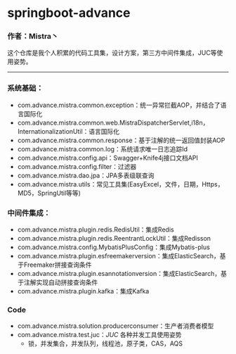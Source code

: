 # springboot-advance
### 作者：Mistra丶 
这个仓库是我个人积累的代码工具集，设计方案，第三方中间件集成，JUC等使用姿势。
 
 ---
 
 ### 系统基础：
 * com.advance.mistra.common.exception：统一异常拦截AOP，并结合了语言国际化
 * com.advance.mistra.common.web.MistraDispatcherServlet,i18n，InternationalizationUtil：语言国际化
 * com.advance.mistra.common.response：基于注解的统一返回值封装AOP
 * com.advance.mistra.common.log：系统请求唯一日志追踪Id
 * com.advance.mistra.config.api：Swagger+Knife4j接口文档API
 * com.advance.mistra.config.filter：过滤器
 * com.advance.mistra.dao.jpa：JPA多表级联查询
 * com.advance.mistra.utils：常见工具集(EasyExcel，文件，日期，Https，MD5，SpringUtil等等)
 
 ### 中间件集成：
 * com.advance.mistra.plugin.redis.RedisUtil：集成Redis
 * com.advance.mistra.plugin.redis.ReentrantLockUtil：集成Redisson 
 * com.advance.mistra.config.MybatisPlusConfig：集成Mybatis-plus
 * com.advance.mistra.plugin.esfreemakerversion：集成ElasticSearch，基于Freemaker拼接查询条件
 * com.advance.mistra.plugin.esannotationversion：集成ElasticSearch，基于注解实现自动拼接查询条件
 * com.advance.mistra.plugin.kafka：集成Kafka
 

 ### Code
 * com.advance.mistra.solution.producerconsumer：生产者消费者模型
 * com.advance.mistra.test.juc：*JUC* 各种并发工具使用姿势
   * 锁，并发集合，并发队列，线程池，原子类，CAS，AQS
 
